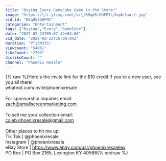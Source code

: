 ```yaml
---
title: "Buying Every GameCube Game in the Store!"
image: "https:\/\/i.ytimg.com\/vi\/B8qd5lGHFMI\/hqdefault.jpg"
vid_id: "B8qd5lGHFMI"
categories: "Entertainment"
tags: ["Buying","Every","GameCube"]
date: "2022-02-23T09:07:32+03:00"
vid_date: "2022-02-22T16:00:04Z"
duration: "PT13M33S"
viewcount: "54061"
likeCount: "2709"
dislikeCount: ""
channel: "Phoenix Resale"
---
```

{% raw %}Here's the invite link for the $10 credit if you're a new user, see you all there!<br />whatnot.com/invite/phoenixresale<br /><br />For sponsorship inquiries email:<br />zach@smallscreenmarketing.com<br /><br />To sell me your collection email:<br />caleb.phoenixresale@gmail.com<br /><br />Other places to hit me up:<br />Tik Tok           | @phoenixresale<br />Instagram      | @phoenixresale<br />eBay Store     | <a rel="nofollow" target="blank" href="https://www.ebay.com/usr/phoenixresalelex">https://www.ebay.com/usr/phoenixresalelex</a><br />PO Box           | PO Box 2165, Lexington KY 40588{% endraw %}
